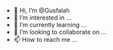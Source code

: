- 👋 Hi, I’m @Gusfalah
- 👀 I’m interested in ...
- 🌱 I’m currently learning ...
- 💞️ I’m looking to collaborate on ...
- 📫 How to reach me ...

<!---
Gusfalah/Gusfalah is a ✨ special ✨ repository because its `README.md` (this file) appears on your GitHub profile.
You can click the Preview link to take a look at your changes.
--->
